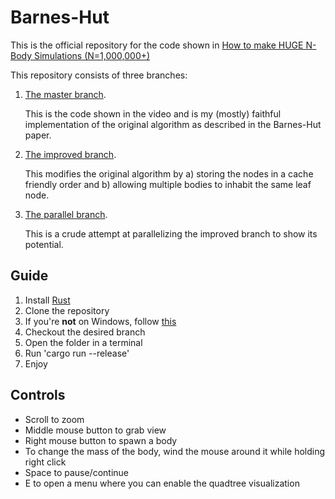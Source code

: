 # Barnes-Hut
This is the official repository for the code shown in [How to make HUGE N-Body Simulations (N=1,000,000+)](https://youtu.be/nZHjD3cI-EU)

This repository consists of three branches:
1. [The master branch](https://github.com/DeadlockCode/barnes-hut).
    
    This is the code shown in the video and is my (mostly) faithful implementation of the original algorithm as described in the Barnes-Hut paper.
2. [The improved branch](https://github.com/DeadlockCode/barnes-hut/tree/improved).
    
    This modifies the original algorithm by a) storing the nodes in a cache friendly order and b) allowing multiple bodies to inhabit the same leaf node.
3. [The parallel branch](https://github.com/DeadlockCode/barnes-hut/tree/parallel).
    
    This is a crude attempt at parallelizing the improved branch to show its potential.

## Guide
1. Install [Rust](https://www.rust-lang.org/tools/install)
2. Clone the repository
3. If you're **not** on Windows, follow [this](https://github.com/DeadlockCode/n-body/issues/1)
4. Checkout the desired branch
5. Open the folder in a terminal
6. Run 'cargo run --release'
7. Enjoy

## Controls
- Scroll to zoom
- Middle mouse button to grab view
- Right mouse button to spawn a body
- To change the mass of the body, wind the mouse around it while holding right click
- Space to pause/continue
- E to open a menu where you can enable the quadtree visualization
